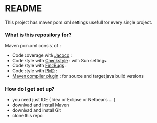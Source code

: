 # README #

This project has maven pom.xml settings usefull for every single project.


### What is this repository for? ###

Maven pom.xml consist of :

* Code coverage with [Jacoco](http://eclemma.org/jacoco/) : 
* Code style with [Checkstyle](http://checkstyle.sourceforge.net/) : with Sun settings.
* Code style with [FindBugs](http://findbugs.sourceforge.net/) :
* Code style with [PMD](https://pmd.github.io/) :
* [Maven compiler plugin](https://maven.apache.org/plugins/maven-compiler-plugin/) : for source and target java build versions

### How do I get set up? ###

* you need just IDE ( Idea or Eclipse or Netbeans ... ) 
* download and install Maven
* download and install Git 
* clone this repo